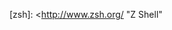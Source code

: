 
<!-- 0 -->
[010 Editor]: <https://sweetscape.com/010editor/>

<!-- 1 -->

<!-- 2 -->

<!-- 3 -->

<!-- 4 -->

<!-- 5 -->

<!-- 6 -->

<!-- 7 -->
[7-Zip]: <https://www.7-zip.org/>

<!-- 8 -->

<!-- 9 -->


<!-- A -->
[AlmaLinux]: <https://almalinux.org/>
[Alpine]: <https://alpinelinux.org/>
[Arch]: <https://www.archlinux.org/>
[APT]: <https://wiki.debian.org/AptCLI>
[Aptitude]: <https://wiki.debian.org/Aptitude>
[ash]: <https://www.in-ulm.de/~mascheck/various/ash/> "Almquist Shell"

<!-- B -->
[bash]: <https://www.gnu.org/software/bash/> "Bourne-Again Shell"
[bettercap]: <https://bettercap.org/>
[Beyond Compare]: <https://scootersoftware.com/>
[Bing Wallpaper]: <https://www.microsoft.com/bing/bing-wallpaper>

<!-- C -->
[CentOS]: <https://centos.org/> "Community Enterprise Operating System"
[Clink]: <https://mridgers.github.io/clink/>
[Cmder]: <https://cmder.net/> "Console Emulator"
[ConEmu]: <https://conemu.github.io/> "Console Emulator"
[Cygwin]: <https://cygwin.com/> "Cygnus Windows"

<!-- D -->
[Debian]: <https://www.debian.org/>
[Dell]: <https://www.dell.com/>
[Docker]: <https://www.docker.com/>
[dpkg]: <https://www.dpkg.org/>
[draw.io]: <https://draw.io/>
[dSniff]: <https://monkey.org/~dugsong/dsniff/>

<!-- E -->
[Elecard]: <https://elecard.com/>
[EPEL]: <https://fedoraproject.org/wiki/EPEL> "EPEL - Fedora Project Wiki"
[Ettercap]: <https://www.ettercap-project.org>
[Exeinfo PE]: <http://exeinfo.xn.pl/>

<!-- F -->
[Fedora]: <https://getfedora.org/>
[fish]: <https://fishshell.com/> "Friendly Interactive Shell"
[FreeBSD]: <https://www.freebsd.org/> "Free Berkeley Software Distribution"

<!-- G -->
[Gentoo]: <https://gentoo.org/>
[Git]: <https://git-scm.com/>
[GitFlow]: <https://github.com/nvie/gitflow> 
[GitHub]: <https://github.com/>
[GRUB]: <https://www.gnu.org/software/grub/>

<!-- H -->
[highlight.js]: <https://highlightjs.org/>

<!-- I -->

<!-- J -->

<!-- K -->
[Kali]: <https://www.kali.org/>
[Keryx]: <https://launchpad.net/keryx>
[ksh]: <http://kornshell.com/> "Korn Shell"
[KVM]: <https://www.linux-kvm.org/> "Kernel Virtual Machine"

<!-- L -->
[lftp]: <https://lftp.tech/>
[Linguist]: <https://github.com/github/linguist>

<!-- M -->
[Markdown]: <https://daringfireball.net/projects/markdown/> "Daring Fireball: Markdown"
[Manjaro]: <https://manjaro.org/>
[MinGW]: <http://mingw.org/> "Minimalist GNU for Windows"
[MinGW-W64]: <http://mingw-w64.org/>
[MSYS2]: <https://www.msys2.org/> "Minimal System"

<!-- N -->
[NetBSD]: <https://netbsd.org/> "Net Berkeley Software Distribution"
[Nix]: <https://nixos.org/>
[NixOS]: <https://nixos.org/>

<!-- O -->
[OpenBSD]: <https://www.openobsd.org/> "Open Berkeley Software Distribution"
[OpenSSH]: <https://www.openssh.com/>
[Oracle]: <https://www.oracle.com/>

<!-- P -->
[PlantUML]: <https://plantuml.com/>
[Podman]: <https://podman.io/>
[PowerShell]: <https://microsoft.com/powershell/>
[procps]: <https://gitlab.com/procps-ng/procps>
[PuTTY]: <https://www.chiark.greenend.org.uk/~sgtatham/putty/>
[Pygments]: <https://pygments.org/>
[PyMdown Extensions]: <https://facelessuser.github.io/pymdown-extensions/>
[Python-Markdown]: <https://python-markdown.github.io/>

<!-- R -->
[RHEL]: <https://www.redhat.com/> "Red Hat Enterprise Linux"
[Rocky Linux]: <https://rockylinux.org/>

<!-- S -->
[scsh]: <https://scsh.net/> "Scheme Shell"
[SecureCRT]: <https://vandyke.com/products/securecrt/>
[Serva]: <https://vercot.com/~serva/>
[Sourcetree]: <https://www.sourcetreeapp.com/>
[StarUML]: <https://staruml.io/>
[SUSE]: <https://www.opensuse.org/> "Software- und System-Entwicklung"
[Synaptic]: <https://wiki.debian.org/Synaptic>
[systemd]: <https://systemd.io/>

<!-- T -->
[tcsh]: <https://www.tcsh.org/> "TENEX C Shell"
[Tails]: <https://tails.boum.org/>
[Terminal]: <https://github.com/microsoft/terminal>

<!-- U -->
[Ubuntu]: <https://ubuntu.com/>
[util-linux]: <https://git.kernel.org/pub/scm/utils/util-linux/util-linux.git/>

<!-- V -->
[Vim]: <https://www.vim.org/>
[vim-plug]: <https://github.com/junegunn/vim-plug>
[VirtualBox]: <https://www.virtualbox.org/> "Oracle VM VirtualBox"
[VMware]: <https://www.vmware.com/>
[Vundle]: <https://github.com/VundleVim/Vundle.vim>
[vsftpd]: <https://security.appspot.com/vsftpd.html>

<!-- W -->
[WePE]: <http://www.wepe.com.cn/>
[Wine]: <https://www.winehq.org/>
[Windows]: <https://www.windows.com/>
[WinSCP]: <https://winscp.net/>

<!-- X -->
[Xlight]: <https://xlightftpd.com/>
[XMake]: <https://xmake.io/>

<!-- Y -->

<!-- Z -->
[zsh]: <http://www.zsh.org/ "Z Shell"

<!-- UNICODE -->
[图吧工具箱]: <https://www.tbtool.cn/>
[图拉丁吧]: <https://tieba.baidu.com/图拉丁>
